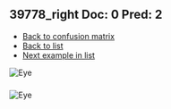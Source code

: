 ## 39778_right Doc: 0 Pred: 2
- [Back to confusion matrix](https://github.com/juliandewit/kaggle_retinopathy/blob/master/matrix.md)
- [Back to list](https://github.com/juliandewit/kaggle_retinopathy/blob/master/lists/02/list.md)
- [Next example in list](https://github.com/juliandewit/kaggle_retinopathy/blob/master/lists/02/40/40_right.md)

![Eye](https://retinopaty.blob.core.windows.net/size1024/39778_right_0.jpeg)

### 

![Eye]()
